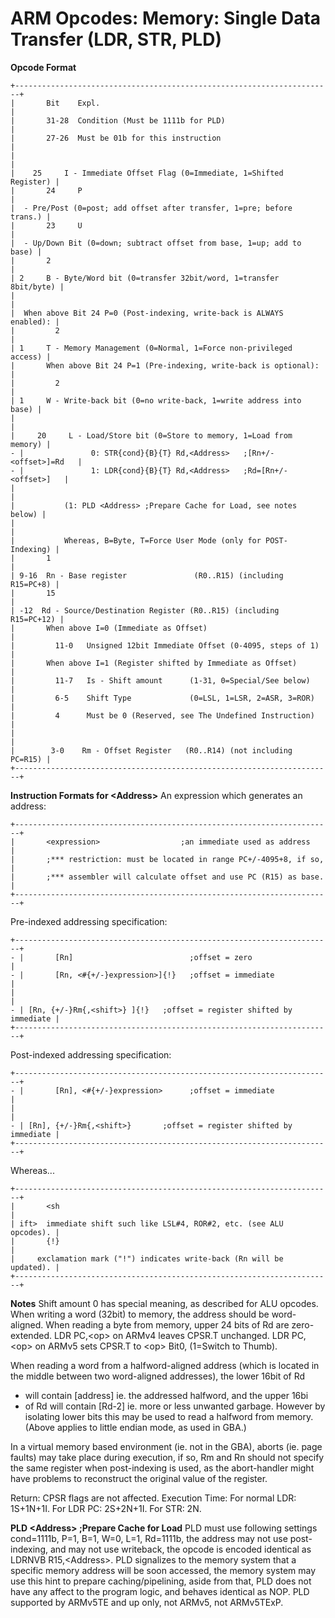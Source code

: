 # ARM Opcodes: Memory: Single Data Transfer (LDR, STR, PLD)


**Opcode Format**

```
+-----------------------------------------------------------------------+
|       Bit    Expl.                                                    |
|       31-28  Condition (Must be 1111b for PLD)                        |
|       27-26  Must be 01b for this instruction                         |
|                                                                       |
|    25     I - Immediate Offset Flag (0=Immediate, 1=Shifted Register) |
|       24     P                                                        |
|  - Pre/Post (0=post; add offset after transfer, 1=pre; before trans.) |
|       23     U                                                        |
|  - Up/Down Bit (0=down; subtract offset from base, 1=up; add to base) |
|       2                                                               |
| 2     B - Byte/Word bit (0=transfer 32bit/word, 1=transfer 8bit/byte) |
|                                                                       |
|  When above Bit 24 P=0 (Post-indexing, write-back is ALWAYS enabled): |
|         2                                                             |
| 1     T - Memory Management (0=Normal, 1=Force non-privileged access) |
|       When above Bit 24 P=1 (Pre-indexing, write-back is optional):   |
|         2                                                             |
| 1     W - Write-back bit (0=no write-back, 1=write address into base) |
|                                                                       |
|     20     L - Load/Store bit (0=Store to memory, 1=Load from memory) |
- |               0: STR{cond}{B}{T} Rd,<Address>   ;[Rn+/-<offset>]=Rd   |
- |               1: LDR{cond}{B}{T} Rd,<Address>   ;Rd=[Rn+/-<offset>]   |
|                                                                       |
|           (1: PLD <Address> ;Prepare Cache for Load, see notes below) |
|                                                                       |
|           Whereas, B=Byte, T=Force User Mode (only for POST-Indexing) |
|       1                                                               |
| 9-16  Rn - Base register               (R0..R15) (including R15=PC+8) |
|       15                                                              |
| -12  Rd - Source/Destination Register (R0..R15) (including R15=PC+12) |
|       When above I=0 (Immediate as Offset)                            |
|         11-0   Unsigned 12bit Immediate Offset (0-4095, steps of 1)   |
|       When above I=1 (Register shifted by Immediate as Offset)        |
|         11-7   Is - Shift amount      (1-31, 0=Special/See below)     |
|         6-5    Shift Type             (0=LSL, 1=LSR, 2=ASR, 3=ROR)    |
|         4      Must be 0 (Reserved, see The Undefined Instruction)    |
|                                                                       |
|        3-0    Rm - Offset Register   (R0..R14) (not including PC=R15) |
+-----------------------------------------------------------------------+
```


**Instruction Formats for \<Address\>**
An expression which generates an address:

```
+-----------------------------------------------------------------------+
|       <expression>                  ;an immediate used as address     |
|       ;*** restriction: must be located in range PC+/-4095+8, if so,  |
|       ;*** assembler will calculate offset and use PC (R15) as base.  |
+-----------------------------------------------------------------------+
```

Pre-indexed addressing specification:

```
+-----------------------------------------------------------------------+
- |       [Rn]                          ;offset = zero                    |
- |       [Rn, <#{+/-}expression>]{!}   ;offset = immediate               |
|                                                                       |
- | [Rn, {+/-}Rm{,<shift>} ]{!}   ;offset = register shifted by immediate |
+-----------------------------------------------------------------------+
```

Post-indexed addressing specification:

```
+-----------------------------------------------------------------------+
- |       [Rn], <#{+/-}expression>      ;offset = immediate               |
|                                                                       |
- | [Rn], {+/-}Rm{,<shift>}       ;offset = register shifted by immediate |
+-----------------------------------------------------------------------+
```

Whereas\...

```
+-----------------------------------------------------------------------+
|       <sh                                                             |
| ift>  immediate shift such like LSL#4, ROR#2, etc. (see ALU opcodes). |
|       {!}                                                             |
|     exclamation mark ("!") indicates write-back (Rn will be updated). |
+-----------------------------------------------------------------------+
```


**Notes**
Shift amount 0 has special meaning, as described for ALU opcodes.
When writing a word (32bit) to memory, the address should be
word-aligned.
When reading a byte from memory, upper 24 bits of Rd are zero-extended.
LDR PC,\<op\> on ARMv4 leaves CPSR.T unchanged.
LDR PC,\<op\> on ARMv5 sets CPSR.T to \<op\> Bit0, (1=Switch to Thumb).

When reading a word from a halfword-aligned address (which is located in
the middle between two word-aligned addresses), the lower 16bit of Rd
- will contain \[address\] ie. the addressed halfword, and the upper 16bi
- of Rd will contain \[Rd-2\] ie. more or less unwanted garbage. However
by isolating lower bits this may be used to read a halfword from memory.
(Above applies to little endian mode, as used in GBA.)

In a virtual memory based environment (ie. not in the GBA), aborts (ie.
page faults) may take place during execution, if so, Rm and Rn should
not specify the same register when post-indexing is used, as the
abort-handler might have problems to reconstruct the original value of
the register.

Return: CPSR flags are not affected.
Execution Time: For normal LDR: 1S+1N+1I. For LDR PC: 2S+2N+1I. For STR:
2N.

**PLD \<Address\> ;Prepare Cache for Load**
PLD must use following settings cond=1111b, P=1, B=1, W=0, L=1,
Rd=1111b, the address may not use post-indexing, and may not use
writeback, the opcode is encoded identical as LDRNVB R15,\<Address\>.
PLD signalizes to the memory system that a specific memory address will
be soon accessed, the memory system may use this hint to prepare
caching/pipelining, aside from that, PLD does not have any affect to the
program logic, and behaves identical as NOP.
PLD supported by ARMv5TE and up only, not ARMv5, not ARMv5TExP.



